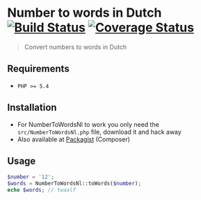 # Number to words in Dutch [![Build Status](https://api.travis-ci.org/justim/number-to-words-nl.svg)](https://travis-ci.org/justim/number-to-words-nl) [![Coverage Status](https://img.shields.io/coveralls/justim/number-to-words-nl.svg)](https://coveralls.io/r/justim/number-to-words-nl?branch=master)

> Convert numbers to words in Dutch

## Requirements

* `PHP >= 5.4`

## Installation

* For NumberToWordsNl to work you only need the `src/NumberToWordsNl.php` file, download it and hack away
* Also available at [Packagist](https://packagist.org/packages/justim/number-to-words-nl) (Composer)

## Usage

```php
$number = '12';
$words = NumberToWordsNl::toWords($number);
echo $words; // twaalf
```
